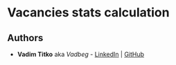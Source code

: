 # Vacancies stats calculation

## Authors

* **Vadim Titko** aka *Vadbeg* - [LinkedIn](https://www.linkedin.com/in/vadim-titko-89ab16149/) | [GitHub](https://github.com/Vadbeg/)
